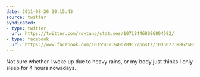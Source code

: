 ```yaml
---
date: 2011-08-26 20:15:43
source: twitter
syndicated:
- type: twitter
  url: https://twitter.com/roytang/statuses/107184468086894592/
- type: facebook
  url: https://www.facebook.com/10155666240078912/posts/10150273986248912
---
```


Not sure whether I woke up due to heavy rains, or my body just thinks I only sleep for 4 hours nowadays.